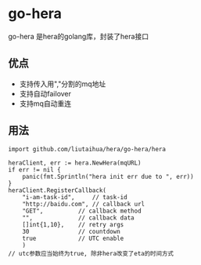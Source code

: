 # go-hera

go-hera 是hera的golang库，封装了hera接口

## 优点

- 支持传入用","分割的mq地址
- 支持自动failover
- 支持mq自动重连

## 用法

```
import github.com/liutaihua/hera/go-hera/hera

heraClient, err := hera.NewHera(mqURL)
if err != nil {
    panic(fmt.Sprintln("hera init err due to ", err))
}
heraClient.RegisterCallback(
    "i-am-task-id",     // task-id
    "http://baidu.com", // callback url
    "GET",          // callback method
    "",             // callback data
    []int{1,10},    // retry args
    30              // countdown
    true            // UTC enable
    )
// utc参数应当始终为true, 除非hera改变了eta的时间方式
```

